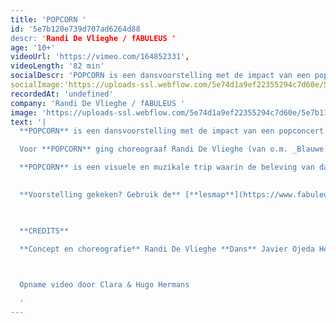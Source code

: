```yaml
---
title: 'POPCORN '
id: '5e7b120e739d707ad6264d88
descr: 'Randi De Vlieghe / fABULEUS '
age: '10+'
videoUrl: 'https://vimeo.com/164852331',
videoLength: '82 min'
socialDescr: 'POPCORN is een dansvoorstelling met de impact van een popconcert. Een intense krachtmeting tussen drie mannenlijven en een live drummer. Alles draait om de onweerstaanbare kracht van de beat. Maar ook van de stilte.'
socialImage:'https://uploads-ssl.webflow.com/5e74d1a9ef22355294c7d60e/5e7b1138dbc307265b778af0_POPCORN.jpeg'
recordedAt: 'undefined'
company: 'Randi De Vlieghe / fABULEUS '
image: 'https://uploads-ssl.webflow.com/5e74d1a9ef22355294c7d60e/5e7b1138dbc307265b778af0_POPCORN.jpeg'
text: '|
  **POPCORN** is een dansvoorstelling met de impact van een popconcert. Een intense krachtmeting tussen drie mannenlijven en een live drummer. Alles draait om de onweerstaanbare kracht van de beat. Maar ook van de stilte.

  Voor **POPCORN** ging choreograaf Randi De Vlieghe (van o.m. _Blauwe Storm_, _ZOO doen ze de dingen_) op zoek naar de essentie van ritme. Hij liet zich daarvoor inspireren door de oneindige variatie van percussie in alle tijden en culturen: van het stampen in krijgersdansen, over flamenco en breakdance, tot megatechnofestivals als Tomorrowland.

  **POPCORN** is een visuele en muzikale trip waarin de beleving van dans op de spits wordt gedreven. Tot het moment waarop niet alleen de dansers in beweging zijn, maar misschien ook het publiek.

  ‍
  ‍**Voorstelling gekeken? Gebruik de** [**lesmap**](https://www.fabuleus.be/assets/originals/0ByZxTxkdZLZ3bTJ4Ti0zeGRRTFU.pdf) **voor nog meer plezier.**

  ‍

  **CREDITS**

  **Concept en choreografie** Randi De Vlieghe **Dans** Javier Ojeda Hernández, Samuel Minguillón en Jonas Garrido Verwerft **Compositie en live drums** Ephraïm Cielen **Kostuums** Maartje van Bourgognie en Elise Goedgezelschap **Scenografie** Jan De Brabander **Lichtontwerp en techniek** Klaas Trekker **Productie**_f_ABULEUS & Moldavië **Coproductie** STUK

  ‍

  Opname video door Clara & Hugo Hermans

  ‍'
---
```

